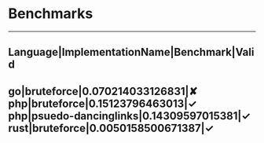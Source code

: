 # Benchmarks
----
Language|ImplementationName|Benchmark|Valid
----
go|bruteforce|0.070214033126831|✘
php|bruteforce|0.15123796463013|✓
php|psuedo-dancinglinks|0.14309597015381|✓
rust|bruteforce|0.0050158500671387|✓
---
